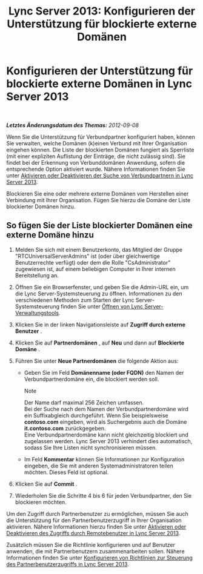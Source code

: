 ﻿---
title: 'Lync Server 2013: Konfigurieren der Unterstützung für blockierte externe Domänen'
TOCTitle: Konfigurieren der Unterstützung für blockierte externe Domänen
ms:assetid: 49103138-e1ab-42bf-91aa-57cf23bbf260
ms:mtpsurl: https://technet.microsoft.com/de-de/library/JJ619176(v=OCS.15)
ms:contentKeyID: 49293899
ms.date: 05/19/2016
mtps_version: v=OCS.15
ms.translationtype: HT
---

# Konfigurieren der Unterstützung für blockierte externe Domänen in Lync Server 2013

 

_**Letztes Änderungsdatum des Themas:** 2012-09-08_

Wenn Sie die Unterstützung für Verbundpartner konfiguriert haben, können Sie verwalten, welche Domänen (k)einen Verbund mit Ihrer Organisation eingehen können. Die Liste der blockierten Domänen fungiert als Sperrliste (mit einer expliziten Auflistung der Einträge, die nicht zulässig sind). Sie findet bei der Erkennung von Verbunddomänen Anwendung, sofern die entsprechende Option aktiviert wurde. Nähere Informationen finden Sie unter [Aktivieren oder Deaktivieren der Suche von Verbundpartnern in Lync Server 2013](lync-server-2013-enable-or-disable-discovery-of-federation-partners.md).

Blockieren Sie eine oder mehrere externe Domänen vom Herstellen einer Verbindung mit Ihrer Organisation. Fügen Sie hierzu die Domäne der Liste blockierter Domänen hinzu.

## So fügen Sie der Liste blockierter Domänen eine externe Domäne hinzu

1.  Melden Sie sich mit einem Benutzerkonto, das Mitglied der Gruppe "RTCUniversalServerAdmins" ist (oder über gleichwertige Benutzerrechte verfügt) oder dem die Rolle "CsAdministrator" zugewiesen ist, auf einem beliebigen Computer in Ihrer internen Bereitstellung an.

2.  Öffnen Sie ein Browserfenster, und geben Sie die Admin-URL ein, um die Lync Server-Systemsteuerung zu öffnen. Informationen zu den verschiedenen Methoden zum Starten der Lync Server-Systemsteuerung finden Sie unter [Öffnen von Lync Server-Verwaltungstools](lync-server-2013-open-lync-server-administrative-tools.md).

3.  Klicken Sie in der linken Navigationsleiste auf **Zugriff durch externe Benutzer** .

4.  Klicken Sie auf **Partnerdomänen** , auf **Neu** und dann auf **Blockierte Domäne** .

5.  Führen Sie unter **Neue Partnerdomänen** die folgende Aktion aus:
    
      - Geben Sie im Feld **Domänenname (oder FQDN)** den Namen der Verbundpartnerdomäne ein, die blockiert werden soll.
        

        > [!NOTE]
        > Der Name darf maximal 256 Zeichen umfassen.<BR>Bei der Suche nach dem Namen der Verbundpartnerdomäne wird ein Suffixabgleich durchgeführt. Wenn Sie beispielsweise <STRONG>contoso.com</STRONG> eingeben, wird als Suchergebnis auch die Domäne <STRONG>it.contoso.com</STRONG> zurückgegeben.<BR>Eine Verbundpartnerdomäne kann nicht gleichzeitig blockiert und zugelassen werden. Lync Server 2013 verhindert dies automatisch, sodass Sie Ihre Listen nicht synchronisieren müssen.

    
      - Im Feld **Kommentar** können Sie Informationen zur Konfiguration eingeben, die Sie mit anderen Systemadministratoren teilen möchten. Dieses Feld ist optional.

6.  Klicken Sie auf **Commit** .

7.  Wiederholen Sie die Schritte 4 bis 6 für jeden Verbundpartner, den Sie blockieren möchten.

Um den Zugriff durch Partnerbenutzer zu ermöglichen, müssen Sie auch die Unterstützung für den Partnerbenutzerzugriff in Ihrer Organisation aktivieren. Nähere Informationen hierzu finden Sie unter [Aktivieren oder Deaktivieren des Zugriffs durch Remotebenutzer in Lync Server 2013](lync-server-2013-enable-or-disable-remote-user-access.md).

Zusätzlich müssen Sie die Richtlinie konfigurieren und auf Benutzer anwenden, die mit Partnerbenutzern zusammenarbeiten sollen. Nähere Informationen finden Sie unter [Konfigurieren von Richtlinien zur Steuerung des Partnerbenutzerzugriffs in Lync Server 2013](lync-server-2013-configure-policies-to-control-federated-user-access.md).

